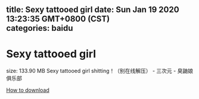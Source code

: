 
title: Sexy tattooed girl
date: Sun Jan 19 2020 13:23:35 GMT+0800 (CST)    
categories: baidu
---

# Sexy tattooed girl
size: 133.90 MB
 Sexy tattooed girl shitting！（别在线解压） - 三次元 - 臭鼬娘俱乐部
 

[How to download](https://bpcam.bemobtrk.com/go/2ceec3aa-1ca2-46d6-b9ff-aaa5c184517c?jno=7)